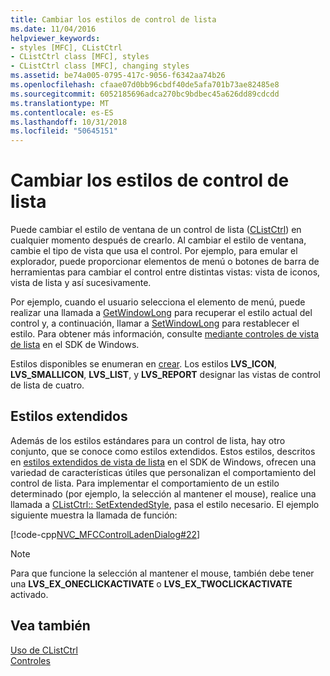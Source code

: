 ```yaml
---
title: Cambiar los estilos de control de lista
ms.date: 11/04/2016
helpviewer_keywords:
- styles [MFC], CListCtrl
- CListCtrl class [MFC], styles
- CListCtrl class [MFC], changing styles
ms.assetid: be74a005-0795-417c-9056-f6342aa74b26
ms.openlocfilehash: cfaae07d0bb96cbdf40de5afa701b73ae82485e8
ms.sourcegitcommit: 6052185696adca270bc9bdbec45a626dd89cdcdd
ms.translationtype: MT
ms.contentlocale: es-ES
ms.lasthandoff: 10/31/2018
ms.locfileid: "50645151"
---
```

# <a name="changing-list-control-styles"></a>Cambiar los estilos de control de lista

Puede cambiar el estilo de ventana de un control de lista ([CListCtrl](../mfc/reference/clistctrl-class.md)) en cualquier momento después de crearlo. Al cambiar el estilo de ventana, cambie el tipo de vista que usa el control. Por ejemplo, para emular el explorador, puede proporcionar elementos de menú o botones de barra de herramientas para cambiar el control entre distintas vistas: vista de iconos, vista de lista y así sucesivamente.

Por ejemplo, cuando el usuario selecciona el elemento de menú, puede realizar una llamada a [GetWindowLong](/windows/desktop/api/winuser/nf-winuser-getwindowlonga) para recuperar el estilo actual del control y, a continuación, llamar a [SetWindowLong](/windows/desktop/api/winuser/nf-winuser-setwindowlonga) para restablecer el estilo. Para obtener más información, consulte [mediante controles de vista de lista](/windows/desktop/Controls/using-list-view-controls) en el SDK de Windows.

Estilos disponibles se enumeran en [crear](../mfc/reference/clistctrl-class.md#create). Los estilos **LVS_ICON**, **LVS_SMALLICON**, **LVS_LIST**, y **LVS_REPORT** designar las vistas de control de lista de cuatro.

## <a name="extended-styles"></a>Estilos extendidos

Además de los estilos estándares para un control de lista, hay otro conjunto, que se conoce como estilos extendidos. Estos estilos, descritos en [estilos extendidos de vista de lista](/windows/desktop/Controls/extended-list-view-styles) en el SDK de Windows, ofrecen una variedad de características útiles que personalizan el comportamiento del control de lista. Para implementar el comportamiento de un estilo determinado (por ejemplo, la selección al mantener el mouse), realice una llamada a [CListCtrl:: SetExtendedStyle](../mfc/reference/clistctrl-class.md#setextendedstyle), pasa el estilo necesario. El ejemplo siguiente muestra la llamada de función:

[!code-cpp[NVC_MFCControlLadenDialog#22](../mfc/codesnippet/cpp/changing-list-control-styles_1.cpp)]

> [!NOTE]
>  Para que funcione la selección al mantener el mouse, también debe tener una **LVS_EX_ONECLICKACTIVATE** o **LVS_EX_TWOCLICKACTIVATE** activado.

## <a name="see-also"></a>Vea también

[Uso de CListCtrl](../mfc/using-clistctrl.md)<br/>
[Controles](../mfc/controls-mfc.md)

